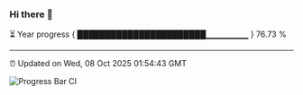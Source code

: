 ### Hi there 👋

⏳ Year progress { ███████████████████████▁▁▁▁▁▁▁ } 76.73 %

---

⏰ Updated on Wed, 08 Oct 2025 01:54:43 GMT

![Progress Bar CI](https://github.com/DhruviPatel157/GitHub-Actions-Demo/workflows/Progress%20Bar%20CI/badge.svg)
